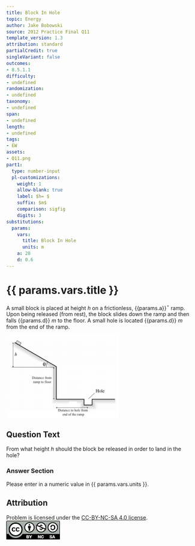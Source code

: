 ```yaml
---
title: Block In Hole
topic: Energy
author: Jake Bobowski
source: 2012 Practice Final Q11
template_version: 1.3
attribution: standard
partialCredit: true
singleVariant: false
outcomes:
- 8.5.1.1
difficulty:
- undefined
randomization:
- undefined
taxonomy:
- undefined
span:
- undefined
length:
- undefined
tags:
- EW
assets:
- Q11.png
part1:
  type: number-input
  pl-customizations:
    weight: 1
    allow-blank: true
    label: $h= $
    suffix: $m$
    comparison: sigfig
    digits: 3
substitutions:
  params:
    vars:
      title: Block In Hole
      units: m
    a: 28
    d: 0.6
---
```

# {{ params.vars.title }}
A small block is placed at height $h$ on a frictionless, {{params.a}}$^\circ$ ramp.
Upon being released (from rest), the block slides down the ramp and then falls {{params.d}} $m$ to the floor.
A small hole is located {{params.d}} $m$ from the end of the ramp.

<img src="Q11.png" alt= "A block is placed on the top of a ramp sliding downwards. The angle of the ramp is labelled theta. There is a vertical distance at the end of the ramp followed by a horizontal distance to the hole" width=300>

## Question Text

From what height $h$ should the block be released in order to land in the hole?

### Answer Section

Please enter in a numeric value in {{ params.vars.units }}.

## Attribution

Problem is licensed under the [CC-BY-NC-SA 4.0 license](https://creativecommons.org/licenses/by-nc-sa/4.0/).<br> ![The Creative Commons 4.0 license requiring attribution-BY, non-commercial-NC, and share-alike-SA license.](https://raw.githubusercontent.com/firasm/bits/master/by-nc-sa.png)